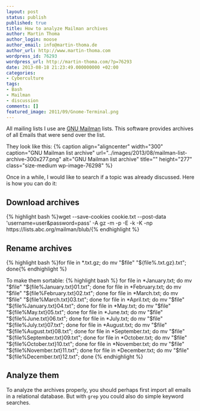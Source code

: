 ```yaml
---
layout: post
status: publish
published: true
title: How to analyze Mailman archives
author: Martin Thoma
author_login: moose
author_email: info@martin-thoma.de
author_url: http://www.martin-thoma.com
wordpress_id: 76293
wordpress_url: http://martin-thoma.com/?p=76293
date: 2013-08-18 21:23:49.000000000 +02:00
categories:
- Cyberculture
tags:
- Bash
- Mailman
- discussion
comments: []
featured_image: 2011/09/Gnome-Terminal.png
---
```

All mailing lists I use are <a href="http://en.wikipedia.org/wiki/GNU_Mailman">GNU Mailman</a> lists. This software provides archives of all Emails that were send over the list. 

They look like this:
{% caption align="aligncenter" width="300" caption="GNU Mailman list archive" url="../images/2013/08/mailman-list-archive-300x277.png" alt="GNU Mailman list archive" title="" height="277" class="size-medium wp-image-76298" %}

Once in a while, I would like to search if a topic was already discussed. Here is how you can do it:

<h2>Download archives</h2>
{% highlight bash %}wget --save-cookies cookie.txt --post-data 'username=user&amp;password=pass' -A gz -m -p -E -k -K -np https://lists.abc.org/mailman/blub/{% endhighlight %}

<h2>Rename archives</h2>
{% highlight bash %}for file in *.txt.gz; do mv "$file" "${file%.txt.gz}.txt"; done{% endhighlight %}

To make them sortable:
{% highlight bash %}
for file in *January.txt; do mv "$file" "${file%January.txt}01.txt"; done
for file in *February.txt; do mv "$file" "${file%February.txt}02.txt"; done
for file in *March.txt; do mv "$file" "${file%March.txt}03.txt"; done
for file in *April.txt; do mv "$file" "${file%January.txt}04.txt"; done
for file in *May.txt; do mv "$file" "${file%May.txt}05.txt"; done
for file in *June.txt; do mv "$file" "${file%June.txt}06.txt"; done
for file in *July.txt; do mv "$file" "${file%July.txt}07.txt"; done
for file in *August.txt; do mv "$file" "${file%August.txt}08.txt"; done
for file in *September.txt; do mv "$file" "${file%September.txt}09.txt"; done
for file in *October.txt; do mv "$file" "${file%October.txt}10.txt"; done
for file in *November.txt; do mv "$file" "${file%November.txt}11.txt"; done
for file in *December.txt; do mv "$file" "${file%December.txt}12.txt"; done
{% endhighlight %}

<h2>Analyze them</h2>
To analyze the archives properly, you should perhaps first import all emails in a relational database. But with <code>grep</code> you could also do simple keyword searches.
